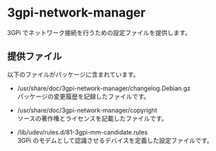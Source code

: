 3gpi-network-manager
====================

3GPi でネットワーク接続を行うための設定ファイルを提供します。

## 提供ファイル
以下のファイルがパッケージに含まれています。

* /usr/share/doc/3gpi-network-manager/changelog.Debian.gz  
  パッケージの変更履歴を記録したファイルです。  

* /usr/share/doc/3gpi-network-manager/copyright  
  ソースの著作権とライセンスを記載したファイルです。  

* /lib/udev/rules.d/81-3gpi-mm-candidate.rules  
  3GPi のモデムとして認識させるデバイスを定義した設定ファイルです。  

